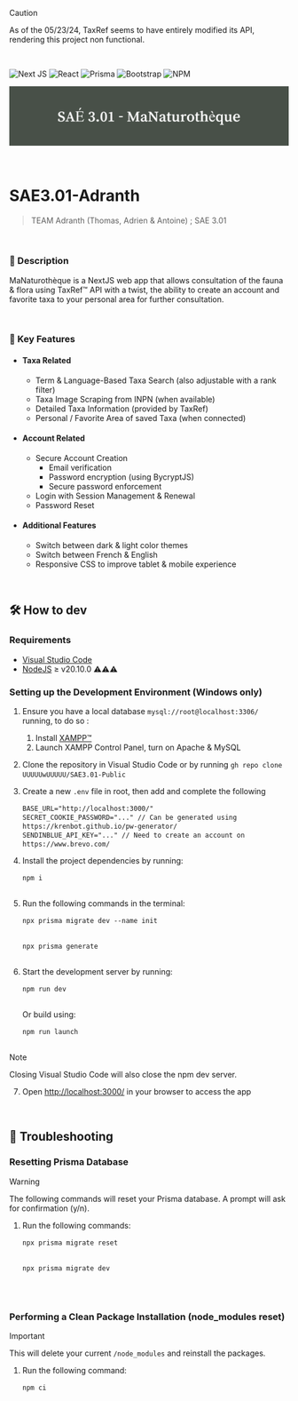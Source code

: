 > [!CAUTION]
> As of the 05/23/24, TaxRef seems to have entirely modified its API, rendering this project non functional.

&nbsp;

![Next JS](https://img.shields.io/badge/Next-black?style=for-the-badge&logo=next.js&logoColor=white)
![React](https://img.shields.io/badge/react-%2320232a.svg?style=for-the-badge&logo=react&logoColor=%2361DAFB)
![Prisma](https://img.shields.io/badge/Prisma-3982CE?style=for-the-badge&logo=Prisma&logoColor=white)
![Bootstrap](https://img.shields.io/badge/bootstrap-%238511FA.svg?style=for-the-badge&logo=bootstrap&logoColor=white)
![NPM](https://img.shields.io/badge/NPM-%23CB3837.svg?style=for-the-badge&logo=npm&logoColor=white)

![SAE3.01-Logo](/.github/images/banner.png)

&nbsp;

# SAE3.01-Adranth

> TEAM Adranth (Thomas, Adrien &amp; Antoine) ; SAE 3.01

&nbsp;

### 📌 Description

MaNaturothèque is a NextJS web app that allows consultation of the fauna & flora using TaxRef™ API with a twist, the ability to create an account and favorite taxa to your personal area for further consultation.

&nbsp;

### 🔑 Key Features

* #### **Taxa Related**

  * Term & Language-Based Taxa Search (also adjustable with a rank filter)
  * Taxa Image Scraping from INPN (when available)
  * Detailed Taxa Information (provided by TaxRef)
  * Personal / Favorite Area of saved Taxa (when connected)

* #### **Account Related**

  * Secure Account Creation
    * Email verification
    * Password encryption (using BycryptJS)
    * Secure password enforcement
  * Login with Session Management & Renewal
  * Password Reset

* #### **Additional Features**

  * Switch between dark & light color themes
  * Switch between French & English
  * Responsive CSS to improve tablet & mobile experience

&nbsp;

## 🛠️ How to dev

### Requirements

* [Visual Studio Code](https://code.visualstudio.com/download)
* [NodeJS](https://nodejs.org/en/download) ≥ v20.10.0 ⚠️⚠️⚠️

### Setting up the Development Environment (Windows only)

1. Ensure you have a local database `mysql://root@localhost:3306/` running, to do so :

    1. Install [XAMPP™](https://www.apachefriends.org/download.html)
    2. Launch XAMPP Control Panel, turn on Apache & MySQL

2. Clone the repository in Visual Studio Code or by running `gh repo clone UUUUUwUUUUU/SAE3.01-Public`
3. Create a new `.env` file in root, then add and complete the following

    ```env
    BASE_URL="http://localhost:3000/"
    SECRET_COOKIE_PASSWORD="..." // Can be generated using https://krenbot.github.io/pw-generator/
    SENDINBLUE_API_KEY="..." // Need to create an account on https://www.brevo.com/
    ```

4. Install the project dependencies by running:

    ```Shell
    npm i
     
    ```

5. Run the following commands in the terminal:  

    ```Shell
    npx prisma migrate dev --name init
     
    ```

    ```Shell
    npx prisma generate
     
    ```

6. Start the development server by running:

    ```Shell
    npm run dev
     
    ```

    Or build using:

    ```Shell
    npm run launch
     
    ```

> [!NOTE]
> Closing Visual Studio Code will also close the npm dev server.

7. Open [http://localhost:3000/](http://localhost:3000/) in your browser to access the app

&nbsp;

## 🔧 Troubleshooting

### Resetting Prisma Database

> [!WARNING]
> The following commands will reset your Prisma database. A prompt will ask for confirmation (y/n).

1. Run the following commands:

    ```Shell
    npx prisma migrate reset
     
    ```

    ```Shell
    npx prisma migrate dev
     
    ```

&nbsp;

### Performing a Clean Package Installation (node_modules reset)

> [!IMPORTANT]
> This will delete your current `/node_modules` and reinstall the packages.

1. Run the following command:

    ```Shell
    npm ci
     
    ```
